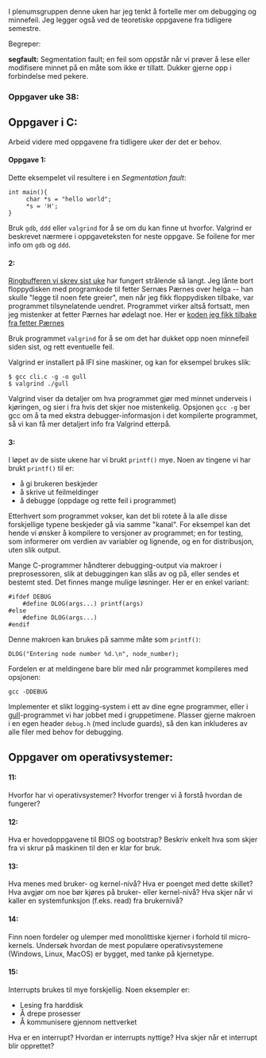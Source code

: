 
I plenumsgruppen denne uken har jeg tenkt å fortelle mer om debugging og minnefeil. Jeg legger også ved de teoretiske oppgavene fra tidligere semestre.

Begreper:

**segfault:** Segmentation fault; en feil som oppstår når vi prøver å lese eller modifisere minnet på en måte som ikke er tillatt. Dukker gjerne opp i forbindelse med pekere.


### Oppgaver uke 38:

## Oppgaver i C:

Arbeid videre med oppgavene fra tidligere uker der det er behov.

#### Oppgave 1:

Dette eksempelet vil resultere i en *Segmentation fault*:

    int main(){
         char *s = "hello world";
         *s = 'H';
    }

Bruk `gdb`, `ddd` eller `valgrind` for å se om du kan finne ut hvorfor. Valgrind er beskrevet nærmere i oppgaveteksten for neste oppgave. Se foilene for mer info om `gdb` og `ddd`.



#### 2:

[Ringbufferen vi skrev sist uke](https://github.com/INF1060H11/oppgaver/tree/master/uke37forslag) har fungert strålende så langt. Jeg lånte bort floppydisken med programkode til fetter Sernæs Pærnes over helga -- han skulle "legge til noen fete greier", men når jeg fikk floppydisken tilbake, var programmet tilsynelatende uendret. Programmet virker altså fortsatt, men jeg mistenker at fetter Pærnes har ødelagt noe. Her er [koden jeg fikk tilbake fra fetter Pærnes](https://github.com/INF1060H11/oppgaver/tree/master/uke38forslag/ringbuffer_med_feil)

Bruk programmet `valgrind` for å se om det har dukket opp noen minnefeil siden sist, og rett eventuelle feil.

Valgrind er installert på IFI sine maskiner, og kan for eksempel brukes slik:

    $ gcc cli.c -g -o gull
    $ valgrind ./gull

Valgrind viser da detaljer om hva programmet gjør med minnet underveis i kjøringen, og sier i fra hvis det skjer noe mistenkelig. Opsjonen `gcc -g` ber gcc om å ta med ekstra debugger-informasjon i det kompilerte programmet, så vi kan få mer detaljert info fra Valgrind etterpå.

#### 3:

I løpet av de siste ukene har vi brukt `printf()` mye. Noen av tingene vi har brukt `printf()` til er:

- å gi brukeren beskjeder
- å skrive ut feilmeldinger
- å debugge (oppdage og rette feil i programmet)

Etterhvert som programmet vokser, kan det bli rotete å la alle disse forskjellige typene beskjeder gå via samme "kanal". For eksempel kan det hende vi ønsker å kompilere to versjoner av programmet; en for testing, som informerer om verdien av variabler og lignende, og en for distribusjon, uten slik output.

Mange C-programmer håndterer debugging-output via makroer i preprosessoren, slik at debuggingen kan slås av og på, eller sendes et bestemt sted. Det finnes mange mulige løsninger. Her er en enkel variant:

    #ifdef DEBUG
        #define DLOG(args...) printf(args)
    #else
        #define DLOG(args...)
    #endif

Denne makroen kan brukes på samme måte som `printf()`:

    DLOG("Entering node number %d.\n", node_number);

Fordelen er at meldingene bare blir med når programmet kompileres med opsjonen:

    gcc -DDEBUG

Implementer et slikt logging-system i ett av dine egne programmer, eller i [gull](.)-programmet vi har jobbet med i gruppetimene. Plasser gjerne makroen i en egen header `debug.h` (med include guards), så den kan inkluderes av alle filer med behov for debugging.


## Oppgaver om operativsystemer:

#### 11:

Hvorfor har vi operativsystemer? Hvorfor trenger vi å forstå hvordan
de fungerer?


#### 12:

Hva er hovedoppgavene til BIOS og bootstrap? Beskriv enkelt hva som skjer fra vi skrur på maskinen til den er klar for bruk.


#### 13:

Hva menes med bruker- og kernel-nivå? Hva er poenget med dette skillet? Hva avgjør om noe bør kjøres på bruker- eller kernel-nivå? Hva skjer når vi kaller en systemfunksjon (f.eks. read) fra brukernivå?


#### 14:

Finn noen fordeler og ulemper med monolittiske kjerner i forhold til micro-kernels. Undersøk hvordan de mest populære operativsystemene (Windows, Linux, MacOS) er bygget, med tanke på kjernetype.


#### 15:

Interrupts brukes til mye forskjellig. Noen eksempler er:

- Lesing fra harddisk
- Å drepe prosesser
- Å kommunisere gjennom nettverket

Hva er en interrupt? Hvordan er interrupts nyttige? Hva skjer når et interrupt blir opprettet?
